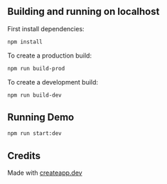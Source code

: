 ## Building and running on localhost

First install dependencies:

```sh
npm install
```

To create a production build:

```sh
npm run build-prod
```

To create a development build:

```sh
npm run build-dev
```

## Running Demo

```sh
npm run start:dev
```

## Credits

Made with [createapp.dev](https://createapp.dev/)
